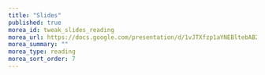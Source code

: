 ```yaml
---
title: "Slides"
published: true
morea_id: tweak_slides_reading
morea_url: https://docs.google.com/presentation/d/1vJTXfzp1aYNEBltebAB2V-S7Kkf85QU7t67jD165W1I/edit?usp=sharing
morea_summary: ""
morea_type: reading
morea_sort_order: 7
---
```

